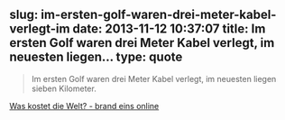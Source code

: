 slug: im-ersten-golf-waren-drei-meter-kabel-verlegt-im
date: 2013-11-12 10:37:07
title: Im ersten Golf waren drei Meter Kabel verlegt, im neuesten liegen...
type: quote
---

> Im ersten Golf waren drei Meter Kabel verlegt, im neuesten liegen sieben Kilometer.

[Was kostet die Welt? - brand eins online](http://www.brandeins.de/archiv/2013/normal/was-kostet-die-welt.html)
